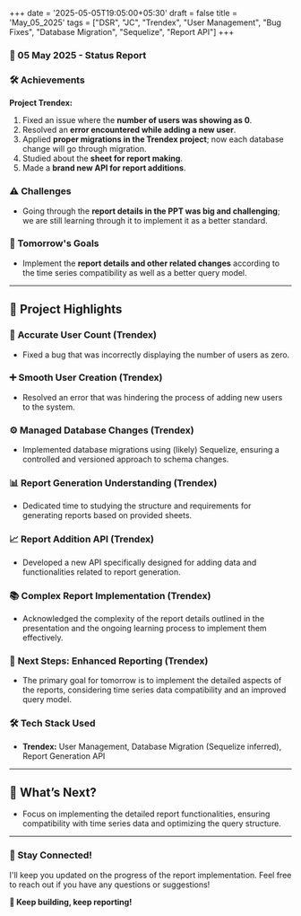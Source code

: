 +++
date = '2025-05-05T19:05:00+05:30'
draft = false
title = 'May_05_2025'
tags = ["DSR", "JC", "Trendex", "User Management", "Bug Fixes", "Database Migration", "Sequelize", "Report API"]
+++

### **📆 05 May 2025 - Status Report**

### **🛠 Achievements**
<!--more-->

**Project Trendex:**

1. Fixed an issue where the **number of users was showing as 0**.
2. Resolved an **error encountered while adding a new user**.
3. Applied **proper migrations in the Trendex project**; now each database change will go through migration.
4. Studied about the **sheet for report making**.
5. Made a **brand new API for report additions**.

### **⚠️ Challenges**

- Going through the **report details in the PPT was big and challenging**; we are still learning through it to implement it as a better standard.

### **🎯 Tomorrow's Goals**

- Implement the **report details and other related changes** according to the time series compatibility as well as a better query model.

---

## 📖 **Project Highlights**

### 👤 **Accurate User Count (Trendex)**

- Fixed a bug that was incorrectly displaying the number of users as zero.

### ➕ **Smooth User Creation (Trendex)**

- Resolved an error that was hindering the process of adding new users to the system.

### ⚙️ **Managed Database Changes (Trendex)**

- Implemented database migrations using (likely) Sequelize, ensuring a controlled and versioned approach to schema changes.

### 📊 **Report Generation Understanding (Trendex)**

- Dedicated time to studying the structure and requirements for generating reports based on provided sheets.

### 📈 **Report Addition API (Trendex)**

- Developed a new API specifically designed for adding data and functionalities related to report generation.

### 📚 **Complex Report Implementation (Trendex)**

- Acknowledged the complexity of the report details outlined in the presentation and the ongoing learning process to implement them effectively.

### 🚀 **Next Steps: Enhanced Reporting (Trendex)**

- The primary goal for tomorrow is to implement the detailed aspects of the reports, considering time series data compatibility and an improved query model.

### 🛠️ **Tech Stack Used**

- **Trendex:** User Management, Database Migration (Sequelize inferred), Report Generation API

---

## 🚀 **What’s Next?**

- Focus on implementing the detailed report functionalities, ensuring compatibility with time series data and optimizing the query structure.

---

### **💬 Stay Connected!**

I'll keep you updated on the progress of the report implementation. Feel free to reach out if you have any questions or suggestions!

**🚀 Keep building, keep reporting!**
